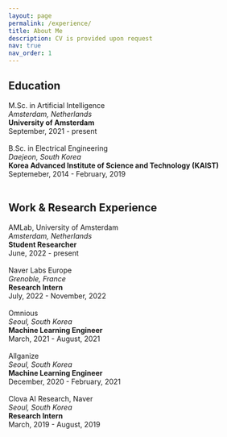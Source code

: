 ```yaml
---
layout: page
permalink: /experience/
title: About Me
description: CV is provided upon request
nav: true
nav_order: 1
---
```

## Education
<!-- #Education -->
<div class="publications">
        <div class="row">
            <div class="col-sm-4 abbr">
                <div class="title">M.Sc. in Artificial Intelligence</div>
                <em>Amsterdam, Netherlands</em>
            </div>
            <div class="col-sm-8">
                <div class="title"><b>University of Amsterdam</b></div>
                September, 2021 - present
            </div>
        </div>
        <br>
        <div class="row">
            <div class="col-sm-4 abbr">
                <div class="title">B.Sc. in Electrical Engineering</div>
                <em>Daejeon, South Korea</em>
            </div>
            <div class="col-sm-8">
                <div class="title"><b>Korea Advanced Institute of Science and Technology (KAIST)</b></div>
                Septemeber, 2014 - February, 2019
            </div>
        </div>
</div>
<br>

## Work & Research Experience

<!-- #2022 -->
<div class="publications">
        <div class="row">
            <div class="col-sm-4 abbr">
                <div class="title">AMLab, University of Amsterdam</div>
                <em>Amsterdam, Netherlands</em>
            </div>
            <div class="col-sm-8">
                <div class="title"><b>Student Researcher</b></div>
                June, 2022 - present
            </div>
        </div>
        <br>
        <div class="row">
            <div class="col-sm-4 abbr">
                <div class="title">Naver Labs Europe</div>
                <em>Grenoble, France</em>
            </div>
            <div class="col-sm-8">
                <div class="title"><b>Research Intern</b></div>
                July, 2022 - November, 2022
            </div>
        </div>
        <br>
        <div class="row">
            <div class="col-sm-4 abbr">
                <div class="title">Omnious</div>
                <em>Seoul, South Korea</em>
            </div>
            <div class="col-sm-8">
                <div class="title"><b>Machine Learning Engineer</b></div>
                March, 2021 - August, 2021
            </div>
        </div>
        <br>
        <div class="row">
            <div class="col-sm-4 abbr">
                <div class="title">Allganize</div>
                <em>Seoul, South Korea</em>
            </div>
            <div class="col-sm-8">
                <div class="title"><b>Machine Learning Engineer</b></div>
                December, 2020 - February, 2021
            </div>
        </div>
        <br>
        <div class="row">
            <div class="col-sm-4 abbr">
                <div class="title">Clova AI Research, Naver</div>
                <em>Seoul, South Korea</em>
            </div>
            <div class="col-sm-8">
                <div class="title"><b>Research Intern</b></div>
                March, 2019 - August, 2019
            </div>
        </div>
</div>


